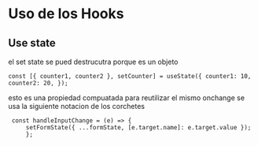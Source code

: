 # Uso de los Hooks

## Use state

el set state se pued destrucutra porque es un objeto

`const [{ counter1, counter2 }, setCounter] = useState({ counter1: 10, counter2: 20, });`

esto es una propiedad compuatada para reutilizar el mismo onchange se usa la siguiente notacion de los corchetes

```
 const handleInputChange = (e) => {
     setFormState({ ...formState, [e.target.name]: e.target.value });
     };

```
